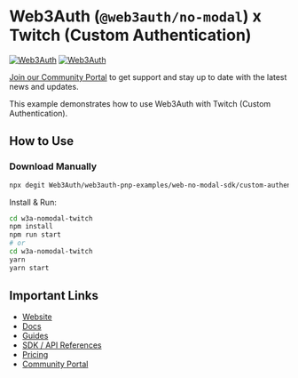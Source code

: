 # Web3Auth (`@web3auth/no-modal`) x Twitch (Custom Authentication)

[![Web3Auth](https://img.shields.io/badge/Web3Auth-SDK-blue)](https://web3auth.io/docs/sdk/web/no-modal/)
[![Web3Auth](https://img.shields.io/badge/Web3Auth-Community-cyan)](https://community.web3auth.io)

[Join our Community Portal](https://community.web3auth.io/) to get support and stay up to date with the latest news and updates.

This example demonstrates how to use Web3Auth with Twitch (Custom Authentication).

## How to Use

### Download Manually

```bash
npx degit Web3Auth/web3auth-pnp-examples/web-no-modal-sdk/custom-authentication/twitch-react-no-modal-example w3a-nomodal-twitch
```

Install & Run:

```bash
cd w3a-nomodal-twitch
npm install
npm run start
# or
cd w3a-nomodal-twitch
yarn
yarn start
```

## Important Links

- [Website](https://web3auth.io)
- [Docs](https://web3auth.io/docs)
- [Guides](https://web3auth.io/docs/guides)
- [SDK / API References](https://web3auth.io/docs/sdk)
- [Pricing](https://web3auth.io/pricing.html)
- [Community Portal](https://community.web3auth.io)